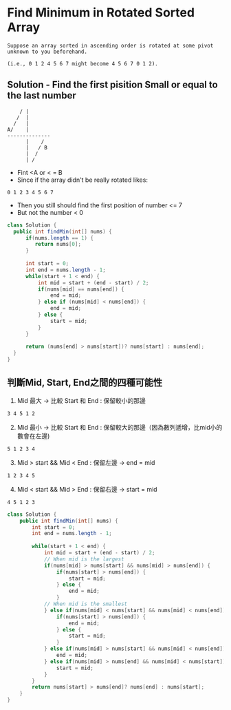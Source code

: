 # Find Minimum in Rotated Sorted Array

```
Suppose an array sorted in ascending order is rotated at some pivot unknown to you beforehand.

(i.e., 0 1 2 4 5 6 7 might become 4 5 6 7 0 1 2).
```

## Solution - Find the first pisition Small or equal to the last number
```
    / |
   /  |
  /   |
A/    |
--------------
      |    /
      |   / B
      |  /
      | /
```
- Fint <A or < = B
- Since if the array didn't be really rotated likes:
```
0 1 2 3 4 5 6 7
```
- Then you still should find the first position of number <= 7
- But not the number < 0

```java
class Solution {
  public int findMin(int[] nums) {
      if(nums.length == 1) {
         return nums[0]; 
      }
      
      int start = 0;
      int end = nums.length - 1;
      while(start + 1 < end) {
          int mid = start + (end - start) / 2;
          if(nums[mid] == nums[end]) {
              end = mid;
          } else if (nums[mid] < nums[end]) {
              end = mid;
          } else {
              start = mid;
          }
      }
      
      return (nums[end] > nums[start])? nums[start] : nums[end];
  }
}
```

## 判斷Mid, Start, End之間的四種可能性
1. Mid 最大 -> 比較 Start 和 End : 保留較小的那邊
```
3 4 5 1 2 
```

2. Mid 最小 -> 比較 Start 和 End : 保留較大的那邊（因為數列遞增，比mid小的數會在左邊)
```
5 1 2 3 4
```

3. Mid > start && Mid < End : 保留左邊 -> end = mid
```
1 2 3 4 5
```

4. Mid < start && Mid > End : 保留右邊 -> start = mid
```
4 5 1 2 3
```

```java
class Solution {
    public int findMin(int[] nums) {
        int start = 0;
        int end = nums.length - 1;
        
        while(start + 1 < end) {
            int mid = start + (end - start) / 2;
            // When mid is the largest
            if(nums[mid] > nums[start] && nums[mid] > nums[end]) {
                if(nums[start] > nums[end]) {
                    start = mid;
                } else {
                    end = mid;
                }
            // When mid is the smallest    
            } else if(nums[mid] < nums[start] && nums[mid] < nums[end]){
                if(nums[start] > nums[end]) {
                    end = mid;
                } else {
                    start = mid;
                }
            } else if(nums[mid] > nums[start] && nums[mid] < nums[end]) {
                end = mid;
            } else if(nums[mid] > nums[end] && nums[mid] < nums[start]) {
                start = mid;
            } 
        }
        return nums[start] > nums[end]? nums[end] : nums[start];
    }
}
```